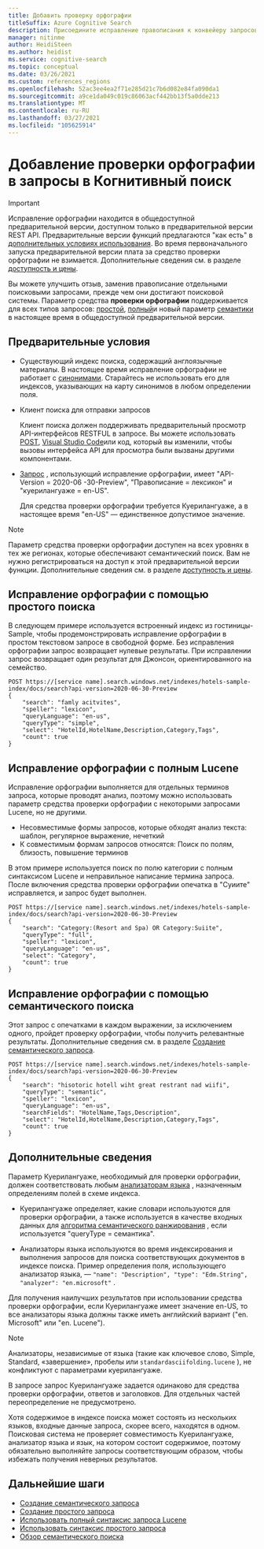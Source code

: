 ```yaml
---
title: Добавить проверку орфографии
titleSuffix: Azure Cognitive Search
description: Присоедините исправление правописания к конвейеру запросов, чтобы исправить опечатки в терминах запроса перед выполнением запроса.
manager: nitinme
author: HeidiSteen
ms.author: heidist
ms.service: cognitive-search
ms.topic: conceptual
ms.date: 03/26/2021
ms.custom: references_regions
ms.openlocfilehash: 52ac3ee4ea2f71e285d21c7b6d082e84fa090da1
ms.sourcegitcommit: a9ce1da049c019c86063acf442bb13f5a0dde213
ms.translationtype: MT
ms.contentlocale: ru-RU
ms.lasthandoff: 03/27/2021
ms.locfileid: "105625914"
---
```

# <a name="add-spell-check-to-queries-in-cognitive-search"></a>Добавление проверки орфографии в запросы в Когнитивный поиск

> [!IMPORTANT]
> Исправление орфографии находится в общедоступной предварительной версии, доступном только в предварительной версии REST API. Предварительные версии функций предлагаются "как есть" в [дополнительных условиях использования](https://azure.microsoft.com/support/legal/preview-supplemental-terms/). Во время первоначального запуска предварительной версии плата за средство проверки орфографии не взимается. Дополнительные сведения см. в разделе [доступность и цены](semantic-search-overview.md#availability-and-pricing).

Вы можете улучшить отзыв, заменив правописание отдельными поисковыми запросами, прежде чем они достигают поисковой системы. Параметр средства **проверки орфографии** поддерживается для всех типов запросов: [простой](query-simple-syntax.md), [полный](query-lucene-syntax.md)и новый параметр [семантики](semantic-how-to-query-request.md) в настоящее время в общедоступной предварительной версии.

## <a name="prerequisites"></a>Предварительные условия

+ Существующий индекс поиска, содержащий англоязычные материалы. В настоящее время исправление орфографии не работает с [синонимами](search-synonyms.md). Старайтесь не использовать его для индексов, указывающих на карту синонимов в любом определении поля.

+ Клиент поиска для отправки запросов

  Клиент поиска должен поддерживать предварительный просмотр API-интерфейсов RESTFUL в запросе. Вы можете использовать [POST](search-get-started-rest.md), [Visual Studio Code](search-get-started-vs-code.md)или код, который вы изменили, чтобы вызовы интерфейса API для просмотра были вызваны другими компонентами.

+ [Запрос](/rest/api/searchservice/preview-api/search-documents) , использующий исправление орфографии, имеет "API-Version = 2020-06 -30-Preview", "Правописание = лексикон" и "куерилангуаже = en-US".

  Для средства проверки орфографии требуется Куерилангуаже, а в настоящее время "en-US" — единственное допустимое значение.

> [!Note]
> Параметр средства проверки орфографии доступен на всех уровнях в тех же регионах, которые обеспечивают семантический поиск. Вам не нужно регистрироваться на доступ к этой предварительной версии функции. Дополнительные сведения см. в разделе [доступность и цены](semantic-search-overview.md#availability-and-pricing).

## <a name="spell-correction-with-simple-search"></a>Исправление орфографии с помощью простого поиска

В следующем примере используется встроенный индекс из гостиницы-Sample, чтобы продемонстрировать исправление орфографии в простом текстовом запросе в свободной форме. Без исправления орфографии запрос возвращает нулевые результаты. При исправлении запрос возвращает один результат для Джонсон, ориентированного на семейство.

```http
POST https://[service name].search.windows.net/indexes/hotels-sample-index/docs/search?api-version=2020-06-30-Preview
{
    "search": "famly acitvites",
    "speller": "lexicon",
    "queryLanguage": "en-us",
    "queryType": "simple",
    "select": "HotelId,HotelName,Description,Category,Tags",
    "count": true
}
```

## <a name="spell-correction-with-full-lucene"></a>Исправление орфографии с полным Lucene

Исправление орфографии выполняется для отдельных терминов запроса, которые проводят анализ, поэтому можно использовать параметр средства проверки орфографии с некоторыми запросами Lucene, но не другими.

+ Несовместимые формы запросов, которые обходят анализ текста: шаблон, регулярное выражение, нечеткий
+ К совместимым формам запросов относятся: Поиск по полям, близость, повышение терминов

В этом примере используется поиск по полю категории с полным синтаксисом Lucene и неправильное написание термина запроса. После включения средства проверки орфографии опечатка в "Суиите" исправляется, и запрос будет выполнен.

```http
POST https://[service name].search.windows.net/indexes/hotels-sample-index/docs/search?api-version=2020-06-30-Preview
{
    "search": "Category:(Resort and Spa) OR Category:Suiite",
    "queryType": "full",
    "speller": "lexicon",
    "queryLanguage": "en-us",
    "select": "Category",
    "count": true
}
```

## <a name="spell-correction-with-semantic-search"></a>Исправление орфографии с помощью семантического поиска

Этот запрос с опечатками в каждом выражении, за исключением одного, пройдет проверку орфографии, чтобы получить релевантные результаты. Дополнительные сведения см. в разделе [Создание семантического запроса](semantic-how-to-query-request.md).

```http
POST https://[service name].search.windows.net/indexes/hotels-sample-index/docs/search?api-version=2020-06-30-Preview     
{
    "search": "hisotoric hotell wiht great restrant nad wiifi",
    "queryType": "semantic",
    "speller": "lexicon",
    "queryLanguage": "en-us",
    "searchFields": "HotelName,Tags,Description",
    "select": "HotelId,HotelName,Description,Category,Tags",
    "count": true
}
```

## <a name="language-considerations"></a>Дополнительные сведения

Параметр Куерилангуаже, необходимый для проверки орфографии, должен соответствовать любым [анализаторам языка](index-add-language-analyzers.md) , назначенным определениям полей в схеме индекса. 

+ Куерилангуаже определяет, какие словари используются для проверки орфографии, а также используется в качестве входных данных для [алгоритма семантического ранжирования](semantic-answers.md) , если используется "queryType = семантика".

+ Анализаторы языка используются во время индексирования и выполнения запросов для поиска соответствующих документов в индексе поиска. Пример определения поля, использующего анализатор языка, — `"name": "Description", "type": "Edm.String", "analyzer": "en.microsoft"` .

Для получения наилучших результатов при использовании средства проверки орфографии, если Куерилангуаже имеет значение en-US, то все анализаторы языка должны также иметь английский вариант ("en. Microsoft" или "en. Lucene").

> [!NOTE]
> Анализаторы, независимые от языка (такие как ключевое слово, Simple, Standard, «завершение», пробелы или `standardasciifolding.lucene` ), не конфликтуют с параметрами куерилангуаже.

В запросе запрос Куерилангуаже задается одинаково для средства проверки орфографии, ответов и заголовков. Для отдельных частей переопределение не предусмотрено.

Хотя содержимое в индексе поиска может состоять из нескольких языков, входные данные запроса, скорее всего, находятся в одном. Поисковая система не проверяет совместимость Куерилангуаже, анализатор языка и язык, на котором состоит содержимое, поэтому обязательно выполняйте запросы соответствующим образом, чтобы избежать получения неверных результатов.

## <a name="next-steps"></a>Дальнейшие шаги

+ [Создание семантического запроса](semantic-how-to-query-request.md)
+ [Создание простого запроса](search-query-create.md)
+ [Использовать полный синтаксис запроса Lucene](query-Lucene-syntax.md)
+ [Использовать синтаксис простого запроса](query-simple-syntax.md)
+ [Обзор семантического поиска](semantic-search-overview.md)